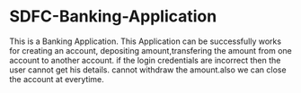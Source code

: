 # SDFC-Banking-Application
This is a Banking Application. This Application can be successfully works for creating an account, depositing amount,transfering the amount from one account to another account. if the login credentials are incorrect then the user cannot get his details. cannot withdraw the amount.also we can close the account at everytime.
